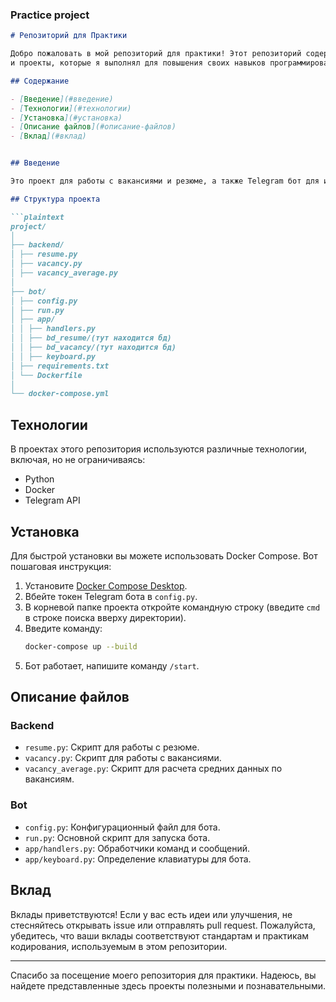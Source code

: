 ### Practice project
```markdown
# Репозиторий для Практики

Добро пожаловать в мой репозиторий для практики! Этот репозиторий содержит различные упражнения, туториалы  
и проекты, которые я выполнял для повышения своих навыков программирования.

## Содержание

- [Введение](#введение)
- [Технологии](#технологии)
- [Установка](#установка)
- [Описание файлов](#описание-файлов)
- [Вклад](#вклад)


## Введение

Это проект для работы с вакансиями и резюме, а также Telegram бот для их обработки.

## Структура проекта

```plaintext
project/
│
├── backend/
│ ├── resume.py
│ ├── vacancy.py
│ ├── vacancy_average.py
│ 
├── bot/
│ ├── config.py
│ ├── run.py
│ ├── app/
│ │ ├── handlers.py
│ │ ├── bd_resume/(тут находится бд)
│ │ ├── bd_vacancy/(тут находится бд)
│ │ ├── keyboard.py
│ ├── requirements.txt
│ └── Dockerfile
│
└── docker-compose.yml
```

## Технологии

В проектах этого репозитория используются различные технологии, включая, но не ограничиваясь:

- Python
- Docker
- Telegram API

## Установка

Для быстрой установки вы можете использовать Docker Compose. Вот пошаговая инструкция:

1. Установите [Docker Compose Desktop](https://www.docker.com/products/docker-desktop).
2. Вбейте токен Telegram бота в `config.py`.
3. В корневой папке проекта откройте командную строку (введите `cmd` в строке поиска вверху директории).
4. Введите команду:
   ```sh
   docker-compose up --build
   ```
5. Бот работает, напишите команду `/start`.

## Описание файлов

### Backend
- `resume.py`: Скрипт для работы с резюме.
- `vacancy.py`: Скрипт для работы с вакансиями.
- `vacancy_average.py`: Скрипт для расчета средних данных по вакансиям.

### Bot
- `config.py`: Конфигурационный файл для бота.
- `run.py`: Основной скрипт для запуска бота.
- `app/handlers.py`: Обработчики команд и сообщений.
- `app/keyboard.py`: Определение клавиатуры для бота.


## Вклад

Вклады приветствуются! Если у вас есть идеи или улучшения, не стесняйтесь открывать issue или отправлять pull request. Пожалуйста, убедитесь, что ваши вклады соответствуют стандартам и практикам кодирования, используемым в этом репозитории.


---

Спасибо за посещение моего репозитория для практики. Надеюсь, вы найдете представленные здесь проекты полезными и познавательными. 
```
